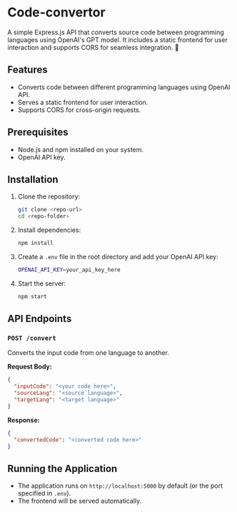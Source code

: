 # Code-convertor
A simple Express.js API that converts source code between programming languages using OpenAI's GPT model. It includes a static frontend for user interaction and supports CORS for seamless integration. 🚀




## Features

- Converts code between different programming languages using OpenAI API.
- Serves a static frontend for user interaction.
- Supports CORS for cross-origin requests.

## Prerequisites

- Node.js and npm installed on your system.
- OpenAI API key.

## Installation

1. Clone the repository:
   ```sh
   git clone <repo-url>
   cd <repo-folder>
   ```
2. Install dependencies:
   ```sh
   npm install
   ```
3. Create a `.env` file in the root directory and add your OpenAI API key:
   ```sh
   OPENAI_API_KEY=your_api_key_here
   ```
4. Start the server:
   ```sh
   npm start
   ```

## API Endpoints

### `POST /convert`

Converts the input code from one language to another.

**Request Body:**

```json
{
  "inputCode": "<your code here>",
  "sourceLang": "<source language>",
  "targetLang": "<target language>"
}
```

**Response:**

```json
{
  "convertedCode": "<converted code here>"
}
```

## Running the Application

- The application runs on `http://localhost:5000` by default (or the port specified in `.env`).
- The frontend will be served automatically.

##

